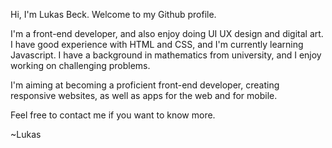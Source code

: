 Hi, I'm Lukas Beck. Welcome to my Github profile.

I'm a front-end developer, and also enjoy doing UI UX design and digital art. I have good experience with HTML and CSS, and I'm currently
learning Javascript. I have a background in mathematics from university, and I enjoy working on challenging problems.

I'm aiming at becoming a proficient front-end developer, creating responsive websites, as well as apps for the web and for mobile.

Feel free to contact me if you want to know more.

~Lukas

<!---
Lbeckdev/Lbeckdev is a ✨ special ✨ repository because its `README.md` (this file) appears on your GitHub profile.
You can click the Preview link to take a look at your changes.
--->

